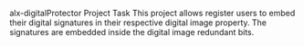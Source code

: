  alx-digitalProtector Project Task
 This project allows register users to embed their digital signatures in their respective digital image property. The signatures are embedded inside the digital image redundant bits. 
